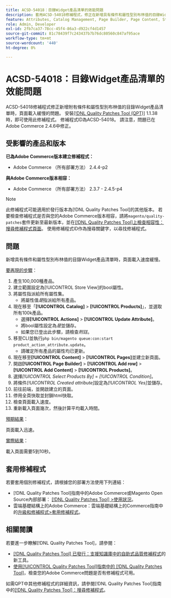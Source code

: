 ```yaml
---
title: ACSD-54018：目錄Widget產品清單的效能問題
description: 套用ACSD-54018修補程式，修正在新增具有條件和屬性型別布林值的目錄Widget產品清單時，頁面載入緩慢的Adobe Commerce問題。
feature: Attributes, Catalog Management, Page Builder, Page Content, Storefront
role: Admin, Developer
exl-id: 2fb7ca37-78cc-45f4-86a3-d922cf4d1457
source-git-commit: 81c78439f7c243437b7b76dc80560c847af95ace
workflow-type: tm+mt
source-wordcount: '440'
ht-degree: 0%

---
```


# ACSD-54018：目錄Widget產品清單的效能問題

ACSD-54018修補程式修正新增附有條件和屬性型別布林值的目錄Widget產品清單時，頁面載入緩慢的問題。 安裝[[!DNL Quality Patches Tool (QPT)]](https://experienceleague.adobe.com/zh-hant/docs/commerce-knowledge-base/kb/announcements/commerce-announcements/magento-quality-patches-released-new-tool-to-self-serve-quality-patches) 1.1.38時，即可使用此修補程式。 修補程式ID為ACSD-54018。 請注意，問題已在Adobe Commerce 2.4.6中修正。

## 受影響的產品和版本

**已為Adobe Commerce版本建立修補程式：**

* Adobe Commerce （所有部署方法） 2.4.4-p2

**與Adobe Commerce版本相容：**

* Adobe Commerce （所有部署方法） 2.3.7 - 2.4.5-p4

>[!NOTE]
>
>此修補程式可能適用於發行版本為[!DNL Quality Patches Tool]的其他版本。 若要檢查修補程式是否與您的Adobe Commerce版本相容，請將`magento/quality-patches`套件更新至最新版本，並在[[!DNL Quality Patches Tool]上檢查相容性：搜尋修補程式頁面](https://experienceleague.adobe.com/tools/commerce-quality-patches/index.html?lang=zh-Hant)。 使用修補程式ID作為搜尋關鍵字，以尋找修補程式。

## 問題

新增具有條件和屬性型別布林值的目錄Widget產品清單時，頁面載入速度緩慢。

<u>要再現的步驟</u>：

1. 產生100,000種產品。
1. 建立範圍設定為[!UICONTROL Store View]的bool屬性。
1. 將屬性指派給所有屬性集。
   * 將屬性值&#x200B;*是*&#x200B;指派給所有產品。
1. 現在移至「**[!UICONTROL Catalog]** > **[!UICONTROL Products]**」，並選取所有100k產品。
   * 選擇&#x200B;**[!UICONTROL Actions]** > **[!UICONTROL Update Attribute]**。
   * 將bool屬性設定為&#x200B;*是*&#x200B;並儲存。
   * 如果您已登出此步驟，請檢查&#x200B;*附註*。
1. 移至CLI並執行`php bin/magento queue:con:start product_action_attribute.update`。
   * 請確定所有產品的屬性均已更新。
1. 現在移至&#x200B;**[!UICONTROL Content]** > **[!UICONTROL Pages]**&#x200B;並建立新頁面。
1. 開啟&#x200B;**[!UICONTROL Page Builder]** > **[!UICONTROL Add row]** > **[!UICONTROL Add Content]** > **[!UICONTROL Products]**。
1. 選擇&#x200B;*[!UICONTROL Select Products By]* = *[!UICONTROL Condition]*。
1. 將條件&#x200B;*[!UICONTROL Created attribute]*&#x200B;設定為&#x200B;*[!UICONTROL Yes]*&#x200B;並儲存。
1. 前往前端，並開啟建立的頁面。
1. 停用全頁快取並封鎖html快取。
1. 檢查頁面載入速度。
1. 重新載入頁面幾次，然後計算平均載入時間。

<u>預期結果</u>：

頁面載入迅速。

<u>實際結果</u>：

載入頁面需要5到10秒。

## 套用修補程式

若要套用個別修補程式，請根據您的部署方法使用下列連結：

* [!DNL Quality Patches Tool]指南中的Adobe Commerce或Magento Open Source內部部署： [[!DNL Quality Patches Tool] >使用狀況](/help/tools/quality-patches-tool/usage.md)。
* 雲端基礎結構上的Adobe Commerce：雲端基礎結構上的Commerce指南中的[升級和修補程式>套用修補程式](https://experienceleague.adobe.com/docs/commerce-cloud-service/user-guide/develop/upgrade/apply-patches.html?lang=zh-Hant)。

## 相關閱讀

若要進一步瞭解[!DNL Quality Patches Tool]，請參閱：

* [[!DNL Quality Patches Tool] 已發行：支援知識庫中的自助式品質修補程式](https://experienceleague.adobe.com/zh-hant/docs/commerce-knowledge-base/kb/announcements/commerce-announcements/magento-quality-patches-released-new-tool-to-self-serve-quality-patches)的新工具。
* [使用[!UICONTROL Quality Patches Tool]指南中的 [!DNL Quality Patches Tool]](/help/tools/quality-patches-tool/patches-available-in-qpt/check-patch-for-magento-issue-with-magento-quality-patches.md)，檢查您的Adobe Commerce問題是否有修補程式可用。


如需QPT中其他修補程式的詳細資訊，請參閱[!DNL Quality Patches Tool]指南中的[[!DNL Quality Patches Tool]：搜尋修補程式](https://experienceleague.adobe.com/tools/commerce-quality-patches/index.html?lang=zh-Hant)。
